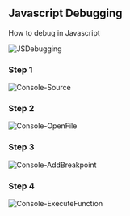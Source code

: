 ## Javascript Debugging

How to debug in Javascript

![JSDebugging]()

### Step 1
![Console-Source]()

### Step 2
![Console-OpenFile]()


### Step 3
![Console-AddBreakpoint]()


### Step 4
![Console-ExecuteFunction]()

